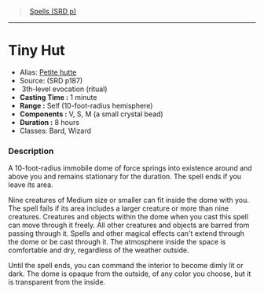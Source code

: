 ﻿> [Spells (SRD p)](srd_spells.md)

---

# Tiny Hut

- Alias: [Petite hutte](hd_spells_petite_hutte.md)
- Source: (SRD p187)
-  3th-level evocation (ritual)
- **Casting Time :** 1 minute
- **Range :** Self (10-foot-radius hemisphere)
- **Components :** V, S, M (a small crystal bead)
- **Duration :** 8 hours
- Classes: Bard, Wizard

### Description

A 10-foot-radius immobile dome of force springs into existence around and above you and remains stationary for the duration. The spell ends if you leave its area.

Nine creatures of Medium size or smaller can fit inside the dome with you. The spell fails if its area includes a larger creature or more than nine creatures. Creatures and objects within the dome when you cast this spell can move through it freely. All other creatures and objects are barred from passing through it. Spells and other magical effects can't extend through the dome or be cast through it. The atmosphere inside the space is comfortable and dry, regardless of the weather outside.

Until the spell ends, you can command the interior to become dimly lit or dark. The dome is opaque from the outside, of any color you choose, but it is transparent from the inside.

